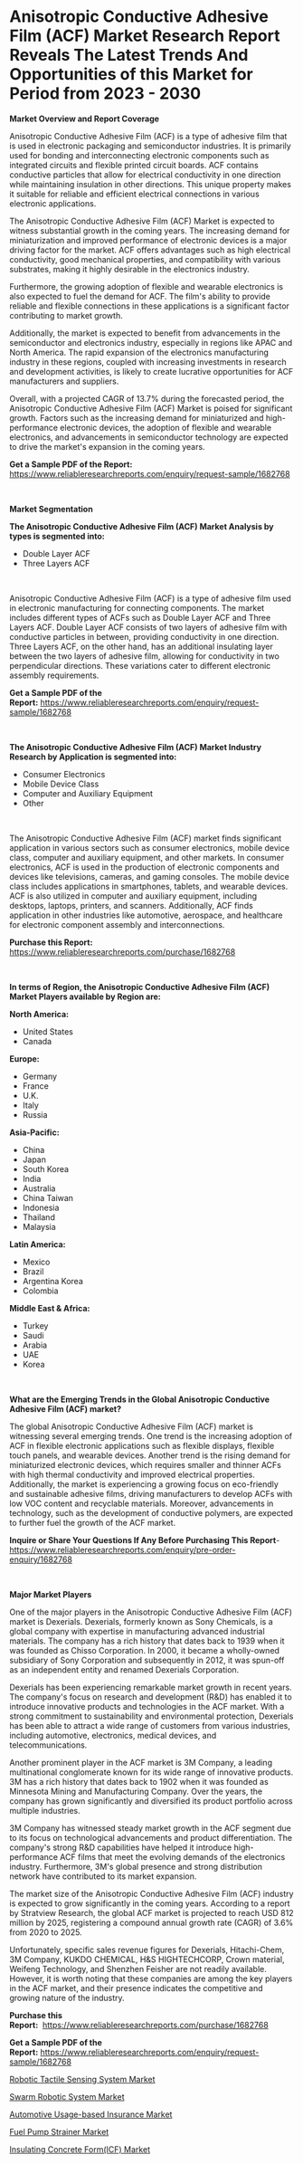 <p><h1>Anisotropic Conductive Adhesive Film (ACF) Market Research Report Reveals The Latest Trends And Opportunities of this Market for Period from 2023 - 2030</h1></p><p><strong>Market Overview and Report Coverage</strong></p>
<p><p>Anisotropic Conductive Adhesive Film (ACF) is a type of adhesive film that is used in electronic packaging and semiconductor industries. It is primarily used for bonding and interconnecting electronic components such as integrated circuits and flexible printed circuit boards. ACF contains conductive particles that allow for electrical conductivity in one direction while maintaining insulation in other directions. This unique property makes it suitable for reliable and efficient electrical connections in various electronic applications.</p><p>The Anisotropic Conductive Adhesive Film (ACF) Market is expected to witness substantial growth in the coming years. The increasing demand for miniaturization and improved performance of electronic devices is a major driving factor for the market. ACF offers advantages such as high electrical conductivity, good mechanical properties, and compatibility with various substrates, making it highly desirable in the electronics industry.</p><p>Furthermore, the growing adoption of flexible and wearable electronics is also expected to fuel the demand for ACF. The film's ability to provide reliable and flexible connections in these applications is a significant factor contributing to market growth.</p><p>Additionally, the market is expected to benefit from advancements in the semiconductor and electronics industry, especially in regions like APAC and North America. The rapid expansion of the electronics manufacturing industry in these regions, coupled with increasing investments in research and development activities, is likely to create lucrative opportunities for ACF manufacturers and suppliers.</p><p>Overall, with a projected CAGR of 13.7% during the forecasted period, the Anisotropic Conductive Adhesive Film (ACF) Market is poised for significant growth. Factors such as the increasing demand for miniaturized and high-performance electronic devices, the adoption of flexible and wearable electronics, and advancements in semiconductor technology are expected to drive the market's expansion in the coming years.</p></p>
<p><strong>Get a Sample PDF of the Report:</strong> <a href="https://www.reliableresearchreports.com/enquiry/request-sample/1682768">https://www.reliableresearchreports.com/enquiry/request-sample/1682768</a></p>
<p>&nbsp;</p>
<p><strong>Market Segmentation</strong></p>
<p><strong>The Anisotropic Conductive Adhesive Film (ACF) Market Analysis by types is segmented into:</strong></p>
<p><ul><li>Double Layer ACF</li><li>Three Layers ACF</li></ul></p>
<p>&nbsp;</p>
<p><p>Anisotropic Conductive Adhesive Film (ACF) is a type of adhesive film used in electronic manufacturing for connecting components. The market includes different types of ACFs such as Double Layer ACF and Three Layers ACF. Double Layer ACF consists of two layers of adhesive film with conductive particles in between, providing conductivity in one direction. Three Layers ACF, on the other hand, has an additional insulating layer between the two layers of adhesive film, allowing for conductivity in two perpendicular directions. These variations cater to different electronic assembly requirements.</p></p>
<p><strong>Get a Sample PDF of the Report:</strong>&nbsp;<a href="https://www.reliableresearchreports.com/enquiry/request-sample/1682768">https://www.reliableresearchreports.com/enquiry/request-sample/1682768</a></p>
<p>&nbsp;</p>
<p><strong>The Anisotropic Conductive Adhesive Film (ACF) Market Industry Research by Application is segmented into:</strong></p>
<p><ul><li>Consumer Electronics</li><li>Mobile Device Class</li><li>Computer and Auxiliary Equipment</li><li>Other</li></ul></p>
<p>&nbsp;</p>
<p><p>The Anisotropic Conductive Adhesive Film (ACF) market finds significant application in various sectors such as consumer electronics, mobile device class, computer and auxiliary equipment, and other markets. In consumer electronics, ACF is used in the production of electronic components and devices like televisions, cameras, and gaming consoles. The mobile device class includes applications in smartphones, tablets, and wearable devices. ACF is also utilized in computer and auxiliary equipment, including desktops, laptops, printers, and scanners. Additionally, ACF finds application in other industries like automotive, aerospace, and healthcare for electronic component assembly and interconnections.</p></p>
<p><strong>Purchase this Report:</strong>&nbsp; <a href="https://www.reliableresearchreports.com/purchase/1682768">https://www.reliableresearchreports.com/purchase/1682768</a></p>
<p>&nbsp;</p>
<p><strong>In terms of Region, the Anisotropic Conductive Adhesive Film (ACF) Market Players available by Region are:</strong></p>
<p>
    <p> <strong> North America: </strong>
        <ul>
            <li>United States</li>
            <li>Canada</li>
        </ul>
        </p> 
    <p> <strong> Europe: </strong>
        <ul>
            <li>Germany</li>
            <li>France</li>
            <li>U.K.</li>
            <li>Italy</li>
            <li>Russia</li>
        </ul>
        </p> 
    <p> <strong> Asia-Pacific: </strong>
        <ul>
            <li>China</li>
            <li>Japan</li>
            <li>South Korea</li>
            <li>India</li>
            <li>Australia</li>
            <li>China Taiwan</li>
            <li>Indonesia</li>
            <li>Thailand</li>
            <li>Malaysia</li>
        </ul>
        </p> 
    <p> <strong> Latin America: </strong>
        <ul>
            <li>Mexico</li>
            <li>Brazil</li>
            <li>Argentina Korea</li>
            <li>Colombia</li>
        </ul>
        </p> 
    <p> <strong> Middle East & Africa: </strong>
        <ul>
            <li>Turkey</li>
            <li>Saudi</li>
            <li>Arabia</li>
            <li>UAE</li>
            <li>Korea</li>
        </ul>
    </p>
    </p>
<p>&nbsp;</p>
<p><strong>What are the Emerging Trends in the Global Anisotropic Conductive Adhesive Film (ACF) market?</strong></p>
<p><p>The global Anisotropic Conductive Adhesive Film (ACF) market is witnessing several emerging trends. One trend is the increasing adoption of ACF in flexible electronic applications such as flexible displays, flexible touch panels, and wearable devices. Another trend is the rising demand for miniaturized electronic devices, which requires smaller and thinner ACFs with high thermal conductivity and improved electrical properties. Additionally, the market is experiencing a growing focus on eco-friendly and sustainable adhesive films, driving manufacturers to develop ACFs with low VOC content and recyclable materials. Moreover, advancements in technology, such as the development of conductive polymers, are expected to further fuel the growth of the ACF market.</p></p>
<p><strong>Inquire or Share Your Questions If Any Before Purchasing This Report</strong>- <a href="https://www.reliableresearchreports.com/enquiry/pre-order-enquiry/1682768">https://www.reliableresearchreports.com/enquiry/pre-order-enquiry/1682768</a></p>
<p>&nbsp;</p>
<p><strong>Major Market Players</strong></p>
<p><p>One of the major players in the Anisotropic Conductive Adhesive Film (ACF) market is Dexerials. Dexerials, formerly known as Sony Chemicals, is a global company with expertise in manufacturing advanced industrial materials. The company has a rich history that dates back to 1939 when it was founded as Chisso Corporation. In 2000, it became a wholly-owned subsidiary of Sony Corporation and subsequently in 2012, it was spun-off as an independent entity and renamed Dexerials Corporation.</p><p>Dexerials has been experiencing remarkable market growth in recent years. The company's focus on research and development (R&D) has enabled it to introduce innovative products and technologies in the ACF market. With a strong commitment to sustainability and environmental protection, Dexerials has been able to attract a wide range of customers from various industries, including automotive, electronics, medical devices, and telecommunications.</p><p>Another prominent player in the ACF market is 3M Company, a leading multinational conglomerate known for its wide range of innovative products. 3M has a rich history that dates back to 1902 when it was founded as Minnesota Mining and Manufacturing Company. Over the years, the company has grown significantly and diversified its product portfolio across multiple industries.</p><p>3M Company has witnessed steady market growth in the ACF segment due to its focus on technological advancements and product differentiation. The company's strong R&D capabilities have helped it introduce high-performance ACF films that meet the evolving demands of the electronics industry. Furthermore, 3M's global presence and strong distribution network have contributed to its market expansion.</p><p>The market size of the Anisotropic Conductive Adhesive Film (ACF) industry is expected to grow significantly in the coming years. According to a report by Stratview Research, the global ACF market is projected to reach USD 812 million by 2025, registering a compound annual growth rate (CAGR) of 3.6% from 2020 to 2025.</p><p>Unfortunately, specific sales revenue figures for Dexerials, Hitachi-Chem, 3M Company, KUKDO CHEMICAL, H&S HIGHTECHCORP, Crown material, Weifeng Technology, and Shenzhen Feisher are not readily available. However, it is worth noting that these companies are among the key players in the ACF market, and their presence indicates the competitive and growing nature of the industry.</p></p>
<p><strong>Purchase this Report:</strong>&nbsp;&nbsp;<a href="https://www.reliableresearchreports.com/purchase/1682768">https://www.reliableresearchreports.com/purchase/1682768</a></p>
<p></p>
<p><strong>Get a Sample PDF of the Report:</strong>&nbsp;<a href="https://www.reliableresearchreports.com/enquiry/request-sample/1682768">https://www.reliableresearchreports.com/enquiry/request-sample/1682768</a></p>
<p><p><a href="https://medium.com/@briaabshire64/robotic-tactile-sensing-system-market-furnishes-information-on-market-share-market-trends-and-cd9c7136a02e">Robotic Tactile Sensing System Market</a></p><p><a href="https://medium.com/@mikeflatley6362/swarm-robotic-system-market-report-reveals-the-latest-trends-and-growth-opportunities-of-this-79653dff17a7">Swarm Robotic System Market</a></p><p><a href="https://www.linkedin.com/pulse/automotive-usage-based-insurance-market-size-growth-forecast/">Automotive Usage-based Insurance Market</a></p><p><a href="https://github.com/deliacustodio40/Market-Research-Report-List-1/blob/main/fuel-pump-strainer-market.md">Fuel Pump Strainer Market</a></p><p><a href="https://www.linkedin.com/pulse/insulating-concrete-formicf-market-research-report-provides-thorough/">Insulating Concrete Form(ICF) Market</a></p></p>